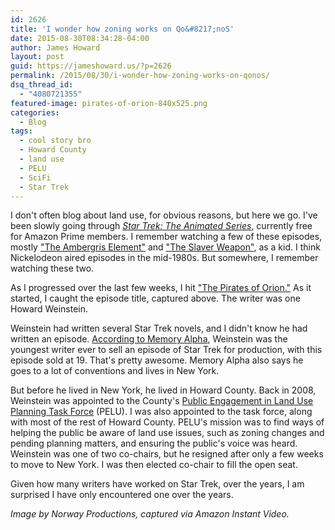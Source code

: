 ```yaml
---
id: 2626
title: 'I wonder how zoning works on Qo&#8217;noS'
date: 2015-08-30T08:34:28-04:00
author: James Howard
layout: post
guid: https://jameshoward.us/?p=2626
permalink: /2015/08/30/i-wonder-how-zoning-works-on-qonos/
dsq_thread_id:
  - "4080721355"
featured-image: pirates-of-orion-840x525.png
categories:
  - Blog
tags:
  - cool story bro
  - Howard County
  - land use
  - PELU
  - SciFi
  - Star Trek
---
```

I don't often blog about land use, for obvious reasons, but here we go.  I've been slowly going through _[Star Trek: The Animated Series](http://en.memory-alpha.wikia.com/wiki/Star_Trek:_The_Animated_Series)_, currently free for Amazon Prime members.  I remember watching a few of these episodes, mostly ["The Ambergris Element"](http://en.memory-alpha.wikia.com/wiki/The_Ambergris_Element_(episode)) and ["The Slaver Weapon"](http://en.memory-alpha.wikia.com/wiki/The_Slaver_Weapon_(episode)), as a kid.  I think Nickelodeon aired episodes in the mid-1980s.  But somewhere, I remember watching these two.

As I progressed over the last few weeks, I hit ["The Pirates of Orion."](http://en.memory-alpha.wikia.com/wiki/The_Pirates_of_Orion_(episode))  As it started, I caught the episode title, captured above.  The writer was one Howard Weinstein.

Weinstein had written several Star Trek novels, and I didn't know he had written an episode.  [According to Memory Alpha](http://en.memory-alpha.wikia.com/wiki/Howard_Weinstein), Weinstein was the youngest writer ever to sell an episode of Star Trek for production, with this episode sold at 19.  That's pretty awesome.  Memory Alpha also says he goes to a lot of conventions and lives in New York.

But before he lived in New York, he lived in Howard County.  Back in 2008, Weinstein was appointed to the County's [Public Engagement in Land Use Planning Task Force](http://articles.baltimoresun.com/2007-12-05/news/0712050069_1_council-members-task-force-howard-county) (PELU).  I was also appointed to the task force, along with most of the rest of Howard County.  PELU's mission was to find ways of helping the public be aware of land use issues, such as zoning changes and pending planning matters, and ensuring the public's voice was heard. Weinstein was one of two co-chairs, but he resigned after only a few weeks to move to New York.  I was then elected co-chair to fill the open seat.

Given how many writers have worked on Star Trek, over the years, I am surprised I have only encountered one over the years.

_Image by Norway Productions, captured via Amazon Instant Video._
